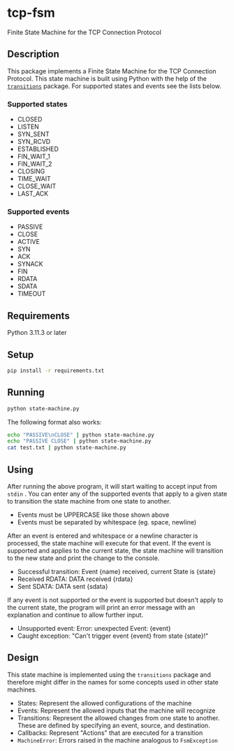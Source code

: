 # tcp-fsm

Finite State Machine for the TCP Connection Protocol

## Description

This package implements a Finite State Machine for the TCP Connection Protocol.
This state machine is built using Python with the help of the
[`transitions`](https://github.com/pytransitions/transitions) package. For
supported states and events see the lists below.

### Supported states

- CLOSED
- LISTEN
- SYN_SENT
- SYN_RCVD
- ESTABLISHED
- FIN_WAIT_1
- FIN_WAIT_2
- CLOSING
- TIME_WAIT
- CLOSE_WAIT
- LAST_ACK

### Supported events

- PASSIVE
- CLOSE
- ACTIVE
- SYN
- ACK
- SYNACK
- FIN
- RDATA
- SDATA
- TIMEOUT

## Requirements

Python 3.11.3 or later

## Setup

``` sh
pip install -r requirements.txt
```

## Running

``` sh
python state-machine.py
```

The following format also works:

``` sh
echo "PASSIVE\nCLOSE" | python state-machine.py
echo "PASSIVE CLOSE" | python state-machine.py
cat test.txt | python state-machine.py
```

## Using

After running the above program, it will start waiting to accept input from
`stdin` . You can enter any of the supported events that apply to a given
state to transition the state machine from one state to another.

- Events must be UPPERCASE like those shown above
- Events must be separated by whitespace (eg. space, newline)

After an event is entered and whitespace or a newline character is processed,
the state machine will execute for that event. If the event is supported and
applies to the current state, the state machine will transition to the new
state and print the change to the console.

- Successful transition: Event {name} received, current State is {state}
- Received RDATA: DATA received {rdata}
- Sent SDATA: DATA sent {sdata}

If any event is not supported or the event is supported but doesn't apply to
the current state, the program will print an error message with an explanation
and continue to allow further input.

- Unsupported event: Error: unexpected Event: {event}
- Caught exception: "Can't trigger event {event} from state {state}!"

## Design

This state machine is implemented using the `transitions` package and therefore
might differ in the names for some concepts used in other state machines.

- States: Represent the allowed configurations of the machine
- Events: Represent the allowed inputs that the machine will recognize
- Transitions: Represent the allowed changes from one state to another. These
  are defined by specifying an event, source, and destination.
- Callbacks: Represent "Actions" that are executed for a transition
- `MachineError`: Errors raised in the machine analogous to `FsmException`
